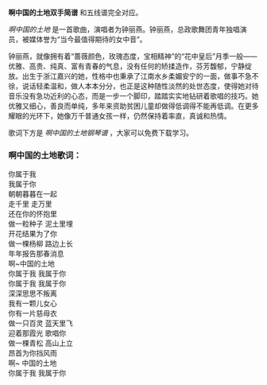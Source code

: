 

**啊中国的土地双手简谱** 和五线谱完全对应。

_啊中国的土地_ 是一首歌曲，演唱者为钟丽燕。钟丽燕，总政歌舞团青年独唱演员，被媒体誉为“当今最值得期待的女中音”。

钟丽燕，就像拥有着“蔷薇颜色，玫瑰态度，宝相精神”的“花中皇后”月季一般——优雅、高贵、纯真、富有青春的气息，没有任何的矫揉造作，芬芳馥郁，宁静绽放。出生于浙江嘉兴的她，性格中也秉承了江南水乡柔媚安宁的一面，做事不急不徐，说话轻柔温和，做人本本分分，也正是这种随性淡然的处世态度，使得她对待音乐没有急功近利的心态，而是一步一个脚印，踏踏实实地钻研着歌唱的技巧。她优雅又细心，善良而单纯，多年来资助贫困儿童却做得低调得不能再低调。在更多耀眼的光环下，她像万千普通女孩一样，仍然保持着率直，真诚和热情。

歌词下方是 _啊中国的土地钢琴谱_ ，大家可以免费下载学习。

### 啊中国的土地歌词：

你属于我  
我属于你  
朝朝暮暮在一起  
走千里 走万里  
还在你的怀抱里  
做一粒种子 泥土里埋  
开花结果为了你  
做一棵杨柳 路边上长  
年年报告那春消息  
啊~中国的土地  
你属于我 我属于你  
你属于我 我属于你  
深深思思不叛离  
我有一颗儿女心  
你有一片慈母衣  
做一只百灵 蓝天里飞  
迎着那霞光 歌唱你  
做一棵青松 高山上立  
昂首为你挡风雨  
啊~ 中国的土地  
你属于我 我属于你

